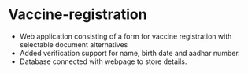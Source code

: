 # Vaccine-registration

- Web application consisting of a form for vaccine registration with selectable document alternatives
- Added verification support for name, birth date and aadhar number.
- Database connected with webpage to store details.
